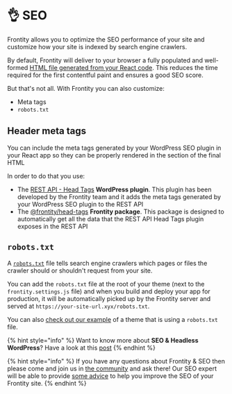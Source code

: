 # 👌 SEO

Frontity allows you to optimize the SEO performance of your site and customize how your site is indexed by search engine crawlers.

By default, Frontity will deliver to your browser a fully populated and well-formed [HTML file generated from your React code](architecture.md). This reduces the time required for the first contentful paint and ensures a good SEO score.

But that's not all. With Frontity you can also customize:

* Meta tags 
* `robots.txt`

## Header meta tags

You can include the meta tags generated by your WordPress SEO plugin in your React app so they can be properly rendered in the  section of the final HTML

In order to do that you use:

* The [REST API - Head Tags](frontity-plugins/rest-api-head-tags.md) **WordPress plugin**. This plugin has been developed by the Frontity team and it adds the meta tags generated by your WordPress SEO plugin to the REST API
* The [@frontity/head-tags](api-reference-1/frontity-head-tags.md) **Frontity package**. This package is designed to automatically get all the data that the REST API Head Tags plugin exposes in the REST API

## `robots.txt`

A [`robots.txt`](https://support.google.com/webmasters/answer/6062608) file tells search engine crawlers which pages or files the crawler should or shouldn't request from your site.

You can add the `robots.txt` file at the root of your theme \(next to the `frontity.settings.js` file\) and when you build and deploy your app for production, it will be automatically picked up by the Frontity server and served at `https://your-site-url.xyx/robots.txt`.

You can also [check out our example](https://github.com/frontity/frontity/blob/1460e7c03ce3600f4f8ece0d6cf8fadb2bf9b526/examples/mars-theme-example/robots.txt) of a theme that is using a `robots.txt` file.

{% hint style="info" %}
Want to know more about **SEO & Headless WordPress**? Have a look at this [post](https://frontity.org/blog/seo-for-headless-wordpress-themes/)
{% endhint %}

{% hint style="info" %}
If you have any questions about Frontity & SEO then please come and join us in [the community](https://community.frontity.org/) and ask there! Our SEO expert will be able to provide [some advice](https://community.frontity.org/t/deploying-frontity-wordpress-on-the-same-domain/1124/4) to help you improve the SEO of your Frontity site.
{% endhint %}

